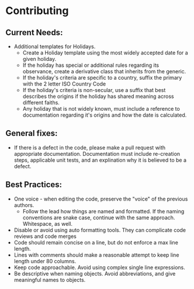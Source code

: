 # Contributing
## Current Needs:
* Additional templates for Holidays.
  * Create a Holiday template using the most widely accepted date for a given holiday.
  * If the holiday has special or additional rules regarding its observance, create a derivative class that inherits from the generic.
  * If the holiday's criteria are specific to a country, suffix the primary with the 2 letter ISO Country Code
  * If the holiday's criteria is non-secular, use a suffix that best describes the origins if the holiday has shared meaning across different faiths.
  * Any holiday that is not widely known, must include a reference to documentation regarding it's origins and how the date is calculated.

## General fixes:
* If there is a defect in the code, please make a pull request with appropriate documentation. Documentation must include re-creation steps, applicable unit tests, and an explination why it is believed to be a defect.

## Best Practices:
* One voice - when editing the code, preserve the "voice" of the previous authors.
  * Follow the lead how things are named and formatted. If the naming conventions are snake case, continue with the same approach. Whitespace, as well.
* Disable or avoid using auto formatting tools. They can complicate code reviews and code merges
* Code should remain concise on a line, but do not enforce a max line length.
* Lines with comments should make a reasonable attempt to keep line length under 80 columns.
* Keep code approachable. Avoid using complex single line expressions.
* Be descriptive when naming objects. Avoid abbreviations, and give meaningful names to objects.
